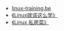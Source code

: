 - [linux-training.be](http://linux-training.be/)
- [《Linux就该这么学》](https://www.linuxprobe.com/chapter-00.html)
- [《Linux 私房菜》](https://wizardforcel.gitbooks.io/vbird-linux-basic-4e/content/1.html)

